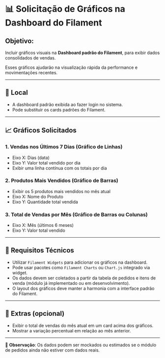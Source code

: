 
# 📊 Solicitação de Gráficos na Dashboard do Filament

## Objetivo:
Incluir gráficos visuais na **Dashboard padrão do Filament**, para exibir dados consolidados de vendas.

Esses gráficos ajudarão na visualização rápida da performance e movimentações recentes.

---

## 📍 Local
- A dashboard padrão exibida ao fazer login no sistema.
- Pode substituir os cards padrões do Filament.

---

## 📈 Gráficos Solicitados

### 1. Vendas nos Últimos 7 Dias (Gráfico de Linhas)
- Eixo X: Dias (data)
- Eixo Y: Valor total vendido por dia
- Exibir uma linha contínua com os totais por dia

### 2. Produtos Mais Vendidos (Gráfico de Barras)
- Exibir os 5 produtos mais vendidos no mês atual
- Eixo X: Nome do Produto
- Eixo Y: Quantidade total vendida

### 3. Total de Vendas por Mês (Gráfico de Barras ou Colunas)
- Eixo X: Mês (últimos 6 meses)
- Eixo Y: Valor total vendido

---

## 🔧 Requisitos Técnicos

- Utilizar `Filament Widgets` para adicionar os gráficos na dashboard.
- Pode usar pacotes como `Filament Charts` ou `Chart.js` integrado via widget.
- Os dados devem ser coletados a partir da tabela de pedidos e itens de venda (módulo já implementado ou em desenvolvimento).
- O layout dos gráficos deve manter a harmonia com a interface padrão do Filament.

---

## 🧩 Extras (opcional)
- Exibir o total de vendas do mês atual em um card acima dos gráficos.
- Mostrar a variação percentual em relação ao mês anterior.

---

📎 **Observação**: Os dados podem ser mockados ou estimados se o módulo de pedidos ainda não estiver com dados reais.
